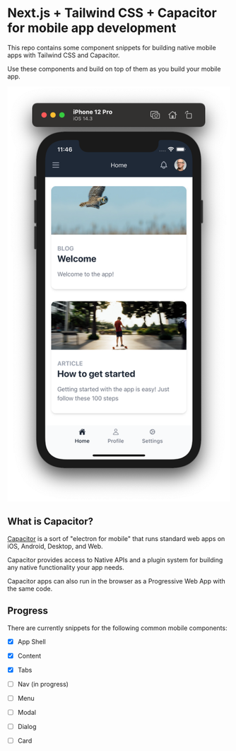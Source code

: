 # Next.js + Tailwind CSS + Capacitor for mobile app development

This repo contains some component snippets for building native mobile apps with Tailwind CSS and Capacitor.

Use these components and build on top of them as you build your mobile app.

![Screenshot](./ss.png)

## What is Capacitor?

[Capacitor](https://capacitorjs.com/) is a sort of "electron for mobile" that runs standard web apps on iOS, Android, Desktop, and Web. 

Capacitor provides access to Native APIs and a plugin system for building any native functionality your app needs.

Capacitor apps can also run in the browser as a Progressive Web App with the same code.



## Progress

There are currently snippets for the following common mobile components:

- [x] App Shell
- [x] Content
- [x] Tabs
- [ ] Nav (in progress)
- [ ] Menu
- [ ] Modal
- [ ] Dialog
- [ ] Card


